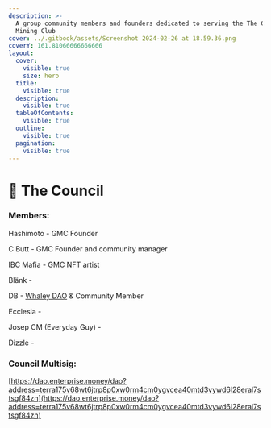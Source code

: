 ```yaml
---
description: >-
  A group community members and founders dedicated to serving the The Galactic
  Mining Club
cover: ../.gitbook/assets/Screenshot 2024-02-26 at 18.59.36.png
coverY: 161.81066666666666
layout:
  cover:
    visible: true
    size: hero
  title:
    visible: true
  description:
    visible: true
  tableOfContents:
    visible: true
  outline:
    visible: true
  pagination:
    visible: true
---
```


# 🌝 The Council

### Members:

Hashimoto - GMC Founder

C Butt - GMC Founder and community manager

IBC Mafia - GMC NFT artist

Blänk -&#x20;

DB - [Whaley DAO](https://whaleydao.gitbook.io/validator/) & Community Member

Ecclesia -&#x20;

Josep CM (Everyday Guy) -&#x20;

Dizzle -&#x20;

### Council Multisig:

[https://dao.enterprise.money/dao?address=terra175v68wt6jtrp8p0xw0rm4cm0ygvcea40mtd3vywd6l28eral7stsgf84zn](https://dao.enterprise.money/dao?address=terra175v68wt6jtrp8p0xw0rm4cm0ygvcea40mtd3vywd6l28eral7stsgf84zn)
